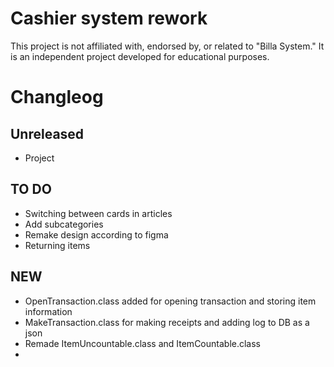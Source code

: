 # Cashier system rework
This project is not affiliated with, endorsed by, or related to "Billa System." It is an independent project developed for educational purposes.
# Changleog
## Unreleased
- Project
## TO DO
- Switching between cards in articles
- Add subcategories
- Remake design according to figma
- Returning items
## NEW
- OpenTransaction.class added for opening transaction and storing item information
- MakeTransaction.class for making receipts and adding log to DB as a json
- Remade ItemUncountable.class and ItemCountable.class
- 